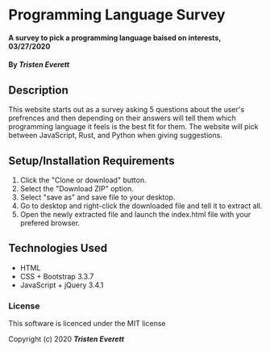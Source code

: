 # Programming Language Survey

#### A survey to pick a programming language baised on interests, 03/27/2020

#### By _**Tristen Everett**_

## Description

This website starts out as a survey asking 5 questions about the user's prefrences and then depending on their answers will tell them which programming language it feels is the best fit for them.  The website will pick between JavaScript, Rust, and Python when giving suggestions.

## Setup/Installation Requirements

1. Click the "Clone or download" button.
2. Select the "Download ZIP" option.
3. Select "save as" and save file to your desktop.
4. Go to desktop and right-click the downloaded file and tell it to extract all.
5. Open the newly extracted file and launch the index.html file with your prefered browser.

## Technologies Used

* HTML
* CSS + Bootstrap 3.3.7
* JavaScript + jQuery 3.4.1

### License

This software is licenced under the MIT license

Copyright (c) 2020 **_Tristen Everett_**